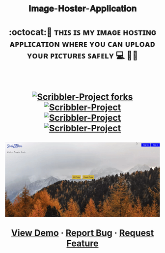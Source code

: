  <h1 align="center"> 𝐈𝐦𝐚𝐠𝐞-𝐇𝐨𝐬𝐭𝐞𝐫-𝐀𝐩𝐩𝐥𝐢𝐜𝐚𝐭𝐢𝐨𝐧<h1>
<p align="center">:octocat:🌟 ᴛʜɪꜱ ɪꜱ ᴍʏ ɪᴍᴀɢᴇ ʜᴏꜱᴛɪɴɢ ᴀᴘᴘʟɪᴄᴀᴛɪᴏɴ ᴡʜᴇʀᴇ ʏᴏᴜ ᴄᴀɴ ᴜᴘʟᴏᴀᴅ ʏᴏᴜʀ ᴘɪᴄᴛᴜʀᴇꜱ ꜱᴀꜰᴇʟʏ 💻 🎯🚀 <p><br>
<a href="https://github.com/ashish2030/Scribbler-Project/fork" target="blank">

<p align="center">
  <img src="https://img.shields.io/github/forks/ashish2030/Scribbler-Project?style=flat-square" alt="Scribbler-Project forks"/>
</a>
<a href="https://github.com/ashish2030/Scribbler-Project/stargazers" target="blank">
<img src="https://img.shields.io/github/stars/ashish2030/Scribbler-Project?style=flat-square" alt="Scribbler-Project"/>
</a>
<a href="https://github.com/ashish2030/Scribbler-Project/issues" target="blank">
<img src="https://img.shields.io/github/issues/ashish2030/Scribbler-Project?style=flat-square" alt="Scribbler-Project"/>
</a>
<a href="https://github.com/ashish2030/Scribbler-Project/pulls" target="blank">
<img src="https://img.shields.io/github/issues-pr/ashish2030/Scribbler-Project?style=flat-square" alt="Scribbler-Project"/>
</a>
  </p>
<p align="center"><img src="https://github.com/Ashish2030/Scribbler-Project/blob/master/video/video.gif" ></p>
<p align="center">
    <a href="https://github.com/Ashish2030/Scribbler-Project" target="blank">View Demo</a>
    ·
    <a href="https://github.com/ashish2030/Scribbler-Project/issues/new/choose">Report Bug</a>
    ·
    <a href="https://github.com/ashish2030/Scribbler-Project/issues/new/choose">Request Feature</a>
</p>

